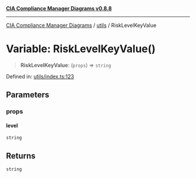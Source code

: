 [**CIA Compliance Manager Diagrams v0.8.8**](../../README.md)

***

[CIA Compliance Manager Diagrams](../../modules.md) / [utils](../README.md) / RiskLevelKeyValue

# Variable: RiskLevelKeyValue()

> **RiskLevelKeyValue**: (`props`) => `string`

Defined in: [utils/index.ts:123](https://github.com/Hack23/cia-compliance-manager/blob/283c1f3ddf6c7084b20c21176cda3bc5166ffcb9/src/utils/index.ts#L123)

## Parameters

### props

#### level

`string`

## Returns

`string`
